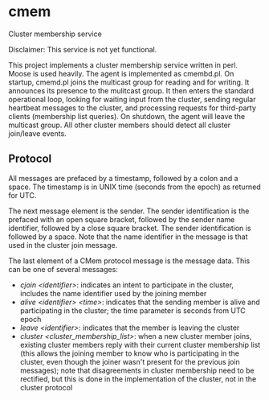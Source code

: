 # cmem
Cluster membership service

Disclaimer: This service is not yet functional.

This project implements a cluster membership service written in perl.  Moose is used heavily.
The agent is implemented as cmembd.pl.  On startup, cmemd.pl joins the multicast group for reading
and for writing.  It announces its presence to the mulitcast group.  It then enters the standard
operational loop, looking for waiting input from the cluster, sending regular heartbeat messages
to the cluster, and processing requests for third-party clients (membership list queries).  On
shutdown, the agent will leave the multicast group.  All other cluster members should detect
all cluster join/leave events.

## Protocol ##

All messages are prefaced by a timestamp, followed by a colon and a space.  The timestamp is
in UNIX time (seconds from the epoch) as returned for UTC.

The next message element is the sender.  The sender identification is the prefaced with an open
square bracket, followed by the sender name identifier, followed by a close square bracket.  The
sender identification is followed by a space.  Note that the name identifier in the message is
that used in the cluster join message.

The last element of a CMem protocol message is the message data.  This can be one of several
messages:

- *cjoin &lt;identifier&gt;*: indicates an intent to participate in the cluster, includes the name
identifier used by the joining member
- *alive &lt;identifier&gt; &lt;time&gt;*: indicates that the sending member is alive and participating in the
cluster; the time parameter is seconds from UTC epoch
- *leave &lt;identifier&gt;*: indicates that the member is leaving the cluster
- *cluster &lt;cluster_membership_list&gt;*: when a new cluster member joins, existing cluster members
reply with their current cluster membership list (this allows the joining member to know who is
participating in the cluster, even though the joiner wasn't present for the previous join
messages); note that disagreements in cluster membership need to be rectified, but this is
done in the implementation of the cluster, not in the cluster protocol
